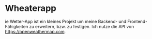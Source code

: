 # Wheaterapp

ie Wetter-App ist ein kleines Projekt um meine Backend- und Frontend-Fähigkeiten zu erweitern, bzw. zu festigen.
Ich nutze die API von https://openweathermap.com. 